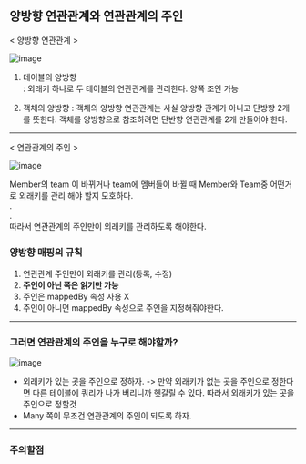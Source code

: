 ## 양방향 연관관계와 연관관계의 주인   

< 양방향 연관관계 >   

![image](https://user-images.githubusercontent.com/46811084/144751647-4c4a8dde-dfc3-4d33-b736-fa52c27e1380.png)

1. 테이블의 양방향   
: 외래키 하나로 두 테이블의 연관관계를 관리한다. 양쪽 조인 가능

2. 객체의 양방향
: 객체의 양방향 연관관계는 사실 양방향 관계가 아니고 단방향 2개를 뜻한다. 객체를 양방향으로 참조하려면 단반향 연관관계를 2개 만들어야 한다.

----------------------------------------------------------------------------------------------------------------

< 연관관계의 주인 >   


![image](https://user-images.githubusercontent.com/46811084/144752474-5c4406ed-bda5-4f32-b306-4033bc7c6235.png)   

Member의 team 이 바뀌거나 team에 멤버들이 바뀔 때 Member와 Team중 어떤거로 외래키를 관리 해야 할지 모호하다.    
.   
.    
따라서 연관관계의 주인만이 외래키를 관리하도록 해야한다. 

### 양방향 매핑의 규칙
1. 연관관계 주인만이 외래키를 관리(등록, 수정)
2. **주인이 아닌 쪽은 읽기만 가능**
3. 주인은 mappedBy 속성 사용 X
4. 주인이 아니면 mappedBy 속성으로 주인을 지정해줘야한다.   

----------------------------------------------------------------------------------------------------------------
### 그러면 연관관계의 주인을 누구로 해야할까?   

![image](https://user-images.githubusercontent.com/46811084/144753584-5a4d3834-c462-4689-a1f7-739f131e7ad4.png)

- 외래키가 있는 곳을 주인으로 정하자. -> 만약 외래키가 없는 곳을 주인으로 정한다면 다른 테이블에 쿼리가 나가 버리니까 헷갈릴 수 있다. 따라서 외래키가 있는 곳을 주인으로 정할것
- Many 쪽이 무조건 연관관계의 주인이 되도록 하자.

----------------------------------------------------------------------------------------------------------------

### 주의할점
